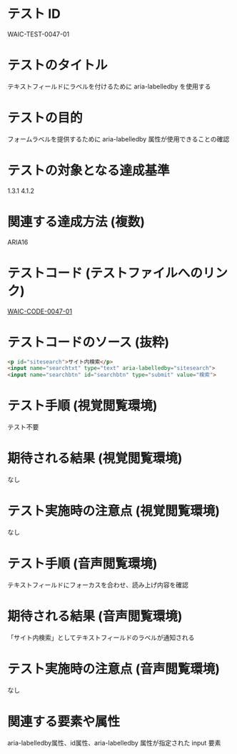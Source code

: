 # テスト ID
WAIC-TEST-0047-01

# テストのタイトル
テキストフィールドにラベルを付けるために aria-labelledby を使用する

# テストの目的
フォームラベルを提供するために aria-labelledby 属性が使用できることの確認

# テストの対象となる達成基準 
1.3.1
4.1.2

# 関連する達成方法 (複数)
ARIA16

# テストコード (テストファイルへのリンク)
[WAIC-CODE-0047-01](https://waic.github.io/as_test/WAIC-CODE/WAIC-CODE-0047-01.html)

# テストコードのソース (抜粋)
```HTML
<p id="sitesearch">サイト内検索</p>
<input name="searchtxt" type="text" aria-labelledby="sitesearch">
<input name="searchbtn" id="searchbtn" type="submit" value="検索">
```
# テスト手順 (視覚閲覧環境)
テスト不要

# 期待される結果 (視覚閲覧環境)
なし

# テスト実施時の注意点 (視覚閲覧環境)
なし

# テスト手順 (音声閲覧環境)
テキストフィールドにフォーカスを合わせ、読み上げ内容を確認

# 期待される結果 (音声閲覧環境)
「サイト内検索」としてテキストフィールドのラベルが通知される

# テスト実施時の注意点 (音声閲覧環境)
なし

# 関連する要素や属性
aria-labelledby属性、id属性、aria-labelledby 属性が指定された input 要素
